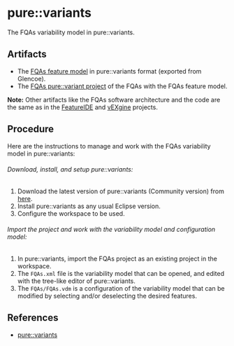 # pure::variants
The FQAs variability model in pure::variants.


## Artifacts
* The [FQAs feature model](FQAs-variabilitymodel.xfm) in pure::variants format (exported from Glencoe).
* The [FQAs pure::variant project](FQAs/) of the FQAs with the FQAs feature model.

**Note:** Other artifacts like the FQAs software architecture and the code are the same as in the [FeatureIDE](./FeatureIDE/) and [vEXgine](./vEXgine/) projects.

## Procedure
Here are the instructions to manage and work with the FQAs variability model in pure::variants:

###### Download, install, and setup pure::variants:
1. Download the latest version of pure::variants (Community version) from [here](https://www.pure-systems.com/).
2. Install pure::variants as any usual Eclipse version.
3. Configure the workspace to be used.

###### Import the project and work with the variability model and configuration model:
1. In pure::variants, import the FQAs project as an existing project in the workspace.
2. The `FQAs.xml` file is the variability model that can be opened, and edited with the tree-like editor of pure::variants.
3. The `FQAs/FQAs.vdm` is a configuration of the variability model that can be modified by selecting and/or deselecting the desired features.

## References
* [pure::variants](https://www.pure-systems.com/)
